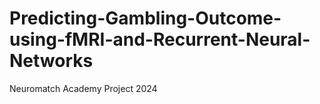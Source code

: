 # Predicting-Gambling-Outcome-using-fMRI-and-Recurrent-Neural-Networks
Neuromatch Academy Project 2024
